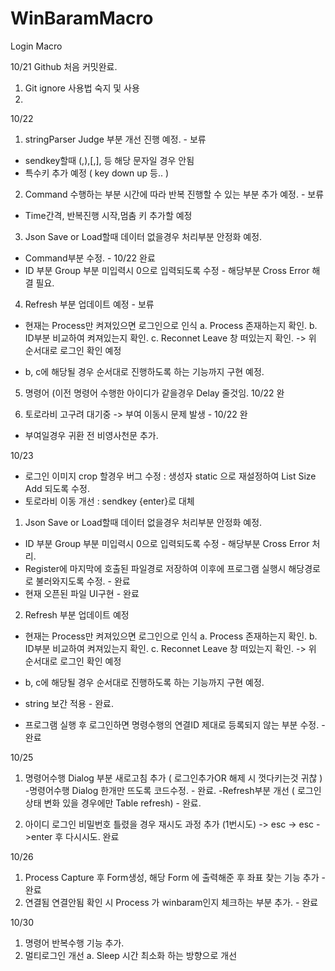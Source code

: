 # WinBaramMacro

Login Macro

10/21 Github 처음 커밋완료.
 1. Git ignore 사용법 숙지 및 사용
 2. 

10/22 
1. stringParser Judge 부분 개선 진행 예정.  - 보류
 - sendkey할때 (,),[,], 등 해당 문자일 경우 안됨
 - 특수키 추가 예정 ( key down up 등.. )

2. Command 수행하는 부분 시간에 따라 반복 진행할 수 있는 부분 추가 예정. - 보류
 - Time간격, 반복진행 시작,멈춤 키 추가할 예정

3. Json Save or Load할때 데이터 없을경우 처리부분 안정화 예정. 
 - Command부분 수정. - 10/22 완료
 - ID 부분 Group 부분 미입력시 0으로 입력되도록 수정 - 해당부분 Cross Error 해결 필요.

4. Refresh 부분 업데이트 예정 - 보류
 - 현재는 Process만 켜져있으면 로그인으로 인식
  a. Process 존재하는지 확인.
  b. ID부분 비교하여 켜져있는지 확인.
  c. Reconnet Leave 창 떠있는지 확인.
  -> 위 순서대로 로그인 확인 예정
  + b, c에 해당될 경우 순서대로 진행하도록 하는 기능까지 구현 예정.
  
5. 명령어 (이전 명령어 수행한 아이디가 같을경우 Delay 줄것임. 10/22 완

6. 토로라비 고구려 대기중 -> 부여 이동시 문제 발생  - 10/22 완
 - 부여일경우 귀환 전 비영사천문 추가.

10/23
+ 로그인 이미지 crop 할경우 버그 수정
 : 생성자 static 으로 재설정하여 List Size Add 되도록 수정.
+ 토로라비 이동 개선
 : sendkey {enter}로 대체

1. Json Save or Load할때 데이터 없을경우 처리부분 안정화 예정. 
 - ID 부분 Group 부분 미입력시 0으로 입력되도록 수정 - 해당부분 Cross Error 처리.
 - Register에 마지막에 호출된 파일경로 저장하여 이후에 프로그램 실행시 해당경로로 불러와지도록 수정. - 완료
 - 현재 오픈된 파일 UI구현 - 완료

2. Refresh 부분 업데이트 예정
 - 현재는 Process만 켜져있으면 로그인으로 인식
  a. Process 존재하는지 확인.
  b. ID부분 비교하여 켜져있는지 확인.
  c. Reconnet Leave 창 떠있는지 확인.
  -> 위 순서대로 로그인 확인 예정
  + b, c에 해당될 경우 순서대로 진행하도록 하는 기능까지 구현 예정.
  
 + string 보간 적용 - 완료.
 + 프로그램 실행 후 로그인하면 명령수행의 연결ID 제대로 등록되지 않는 부분 수정. - 완료

10/25
 1. 명령어수행 Dialog 부분 새로고침 추가 ( 로그인추가OR 해제 시 껏다키는것 귀찮 )
  -명령어수행 Dialog 한개만 뜨도록 코드수정. - 완료.
  -Refresh부분 개선 ( 로그인 상태 변화 있을 경우에만 Table refresh) - 완료.
  
 2. 아이디 로그인 비밀번호 틀렸을 경우 재시도 과정 추가 (1번시도) 
  -> esc -> esc ->enter 후 다시시도. 완료
  
10/26
 1. Process Capture 후 Form생성, 해당 Form 에 출력해준 후 좌표 찾는 기능 추가 - 완료
 2. 연결됨 연결안됨 확인 시 Process 가 winbaram인지 체크하는 부분 추가. - 완료

10/30
 1. 명령어 반복수행 기능 추가.
 2. 멀티로그인 개선
  a. Sleep 시간 최소화 하는 방향으로 개선
